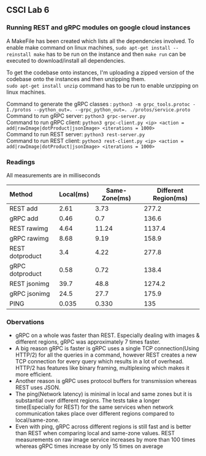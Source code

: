 ## CSCI Lab 6

### Running REST and gRPC modules on google cloud instances
A MakeFile has been created which lists all the dependencies involved. To enable make command on linux machines, `sudo apt-get install --reinstall make` has to be run on the instance and then `make run` can be executed to download/install all dependencies.

To get the codebase onto instances, I'm uploading a zipped version of the codebase onto the instances and then unzipping them. \
`sudo apt-get install unzip` command has to be run to enable unzipping on linux machines.

Command to generate the gRPC classes : `python3 -m grpc_tools.protoc -I./protos --python_out=. --grpc_python_out=. ./protos/service.proto` \
Command to run gRPC server: `python3 grpc-server.py` \
Command to run gRPC client: `python3 grpc-client.py <ip> <action = add|rawImage|dotProduct|jsonImage> <iterations = 1000>`\
Command to run REST server: `python3 rest-server.py`\
Command to run REST client: `python3 rest-client.py <ip> <action = add|rawImage|dotProduct|jsonImage> <iterations = 1000>`


### Readings
All measurements are in milliseconds

| Method | Local(ms) | Same-Zone(ms) | Different Region(ms) |
| :----	| ---- | ---- | ---- |
| REST add | 2.61 | 3.73 | 277.2 |
| gRPC add | 0.46 | 0.7 | 136.6 |
| REST rawimg | 4.64 | 11.24 | 1137.4 |
| gRPC rawimg | 8.68 | 9.19 | 158.9 |
| REST dotproduct | 3.4 | 4.22 | 277.8 |
| gRPC dotproduct | 0.58 | 0.72 | 138.4 |
| REST jsonimg | 39.7 | 48.8 | 1274.2 |
| gRPC jsonimg | 24.5 | 27.7 | 175.9 |
| PING | 0.035 | 0.330 | 135 |

### Obervations
- gRPC on a whole was faster than REST. Especially dealing with images & different regions, gRPC was approximately 7 times faster.
- A big reason gRPC is faster is gRPC uses a single TCP connection(Using HTTP/2) for all the queries in a command, however REST creates a new TCP connection for every query which results in a lot of overhead. HTTP/2 has features like binary framing, multiplexing which makes it more efficient.
- Another reason is gRPC uses protocol buffers for transmission whereas REST uses JSON.
- The ping(Network latency) is minimal in local and same zones but it is substantial over different regions. The tests take a longer time(Especially for REST) for the same services when network communication takes place over different regions compared to local/same-zone.
- Even with ping, gRPC across different regions is still fast and is better than REST when comparing local and same-zone values. REST measurements on raw image service increases by more than 100 times whereas gRPC times increase by only 15 times on average
